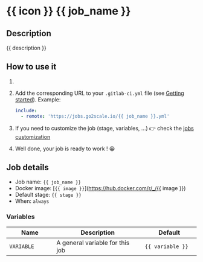 # {{ icon }} {{ job_name }}

## Description

{{ description }}

## How to use it

1. <Your steps>
2. Add the corresponding URL to your `.gitlab-ci.yml` file (see [Getting
   started](/use-the-hub)). Example:

    ```yaml
    include:
      - remote: 'https://jobs.go2scale.io/{{ job_name }}.yml'
    ```

3. If you need to customize the job (stage, variables, ...) 👉 check the [jobs
   customization](/use-the-hub/#jobs-customization)
4. Well done, your job is ready to work ! 😀

## Job details

* Job name: `{{ job_name }}`
* Docker image:
[`{{ image }}`](https://hub.docker.com/r/_/{{ image }})
* Default stage: `{{ stage }}`
* When: `always`

### Variables

| Name | Description | Default |
| ---- | ----------- | ------- |
| `VARIABLE` <img width=100/> | A general variable for this job <img width=175/>| `{{ variable }}` <img width=100/>|
